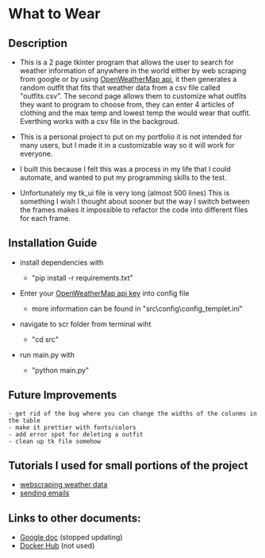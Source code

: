 # What to Wear

## Description
- This is a 2 page tkinter program that allows the user to search for weather information of anywhere in 
the world either by web scraping from google or by using [OpenWeatherMap api](https://openweathermap.org/), it then generates a random outfit that fits that weather data from a csv file called "outfits.csv". The second page allows them to customize what outfits they want to program to choose from, they can enter 4 articles of clothing and the max temp and lowest temp the would wear that outfit. Everthing works with a csv file in the backgroud.

- This is a personal project to put on my portfolio it is not intended for many users, but I made it in a customizable way so it will work for everyone. 

- I built this because I felt this was a process in my life that I could automate, and wanted to put my programming skills to the test.

- Unfortunately my tk_ui file is very long (almost 500 lines) This is something I wish I thought about sooner but the way I switch between the frames makes it impossible to refactor the code into different files for each frame.

## Installation Guide
- install dependencies with
    - "pip install -r requirements.txt"

- Enter your [OpenWeatherMap api key](https://openweathermap.org/) into config file
    - more information can be found in "src\config\config_templet.ini"

- navigate to scr folder from terminal wiht
    - "cd src"

- run main.py with 
    - "python main.py"
    
## Future Improvements
    - get rid of the bug where you can change the widths of the colunms in the table
    - make it prettier with fonts/colors
    - add error spot for deleting a outfit
    - clean up tk file somehow

## Tutorials I used for small portions of the project
- [webscraping weather data](https://youtu.be/cta1yCb3vA8) 
- [sending emails](https://youtu.be/B1IsCbXp0uE)

## Links to other documents:
- [Google doc](https://docs.google.com/document/d/1FkmB037FntJbgY8V3NB2TJgsuS_zxG-1/edit) (stopped updating)
- [Docker Hub](https://hub.docker.com/repository/docker/al964440/whattowear/general) (not used)

